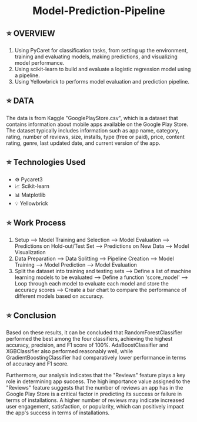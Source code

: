 <h1 align="center">Model-Prediction-Pipeline</h1>

## :star: OVERVIEW
1. Using PyCaret for classification tasks, from setting up the environment, training and evaluating models, making predictions, and visualizing model performance.
2. Using scikit-learn to build and evaluate a logistic regression model using a pipeline. 
3. Using Yellowbrick to performs model evaluation and prediction pipeline.


## :star: DATA
The data is from Kaggle "GooglePlayStore.csv", which is a dataset that contains information about mobile apps available on the Google Play Store. The dataset typically includes information such as app name, category, rating, number of reviews, size, installs, type (free or paid), price, content rating, genre, last updated date, and current version of the app.

## :star: Technologies Used
- :gear: Pycaret3
- :chart_with_upwards_trend: Scikit-learn
- :bar_chart: Matplotlib
- :bulb: Yellowbrick

## :star: Work Process
1. Setup --> Model Training and Selection --> Model Evaluation --> Predictions on Hold-out/Test Set --> Predictions on New Data --> Model Visualization
2. Data Preparation --> Data Solitting --> Pipeline Creation --> Model Training --> Model Prediction --> Model Evaluation
3. Split the dataset into training and testing sets --> Define a list of machine learning models to be evaluated --> Define a function 'score_model' --> Loop through each model to evaluate each model and store the accuracy scores --> Create a bar chart to compare the performance of different models based on accuracy.

## :star: Conclusion
Based on these results, it can be concluded that RandomForestClassifier performed the best among the four classifiers, achieving the highest accuracy, precision, and F1 score of 100%. AdaBoostClassifier and XGBClassifier also performed reasonably well, while GradientBoostingClassifier had comparatively lower performance in terms of accuracy and F1 score. 

Furthermore, our analysis indicates that the "Reviews" feature plays a key role in determining app success. The high importance value assigned to the "Reviews" feature suggests that the number of reviews an app has in the Google Play Store is a critical factor in predicting its success or failure in terms of installations. A higher number of reviews may indicate increased user engagement, satisfaction, or popularity, which can positively impact the app's success in terms of installations. 
